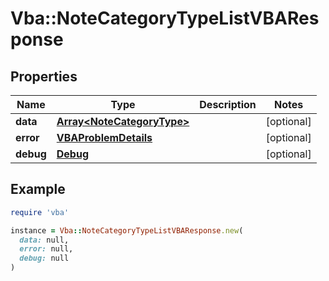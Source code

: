 # Vba::NoteCategoryTypeListVBAResponse

## Properties

| Name | Type | Description | Notes |
| ---- | ---- | ----------- | ----- |
| **data** | [**Array&lt;NoteCategoryType&gt;**](NoteCategoryType.md) |  | [optional] |
| **error** | [**VBAProblemDetails**](VBAProblemDetails.md) |  | [optional] |
| **debug** | [**Debug**](Debug.md) |  | [optional] |

## Example

```ruby
require 'vba'

instance = Vba::NoteCategoryTypeListVBAResponse.new(
  data: null,
  error: null,
  debug: null
)
```

